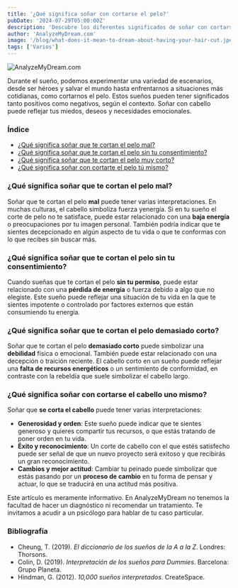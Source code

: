 ```yaml
---
title: '¿Qué significa soñar con cortarse el pelo?'
pubDate: '2024-07-29T05:00:00Z'
description: 'Descubre los diferentes significados de soñar con cortarse o cortarse el pelo. Explora las interpretaciones de estos sueños y cómo pueden reflejar aspectos de tu vida.'
author: 'AnalyzeMyDream.com'
image: '/blog/what-does-it-mean-to-dream-about-having-your-hair-cut.jpeg'
tags: ['Varios']
---
```


![AnalyzeMyDream.com](/blog/what-does-it-mean-to-dream-about-having-your-hair-cut.jpeg)

Durante el sueño, podemos experimentar una variedad de escenarios, desde ser héroes y salvar el mundo hasta enfrentarnos a situaciones más cotidianas, como cortarnos el pelo. Estos sueños pueden tener significados tanto positivos como negativos, según el contexto. Soñar con cabello puede reflejar tus miedos, deseos y necesidades emocionales.

### Índice

- [¿Qué significa soñar que te cortan el pelo mal?](#que-significa-soñar-que-te-cortan-el-pelo-mal)
- [¿Qué significa soñar que te cortan el pelo sin tu consentimiento?](#que-significa-soñar-que-te-cortan-el-pelo-sin-tu-consentimiento)
- [¿Qué significa soñar que te cortan el pelo muy corto?](#que-significa-soñar-que-te-cortan-el-pelo-muy-corto)
- [¿Qué significa soñar con cortarte el pelo tú mismo?](#que-significa-soñar-con-cortarte-el-pelo-propio)

### ¿Qué significa soñar que te cortan el pelo mal?

Soñar que te cortan el pelo **mal** puede tener varias interpretaciones. En muchas culturas, el cabello simboliza fuerza y ​​energía. Si en tu sueño el corte de pelo no te satisface, puede estar relacionado con una **baja energía** o preocupaciones por tu imagen personal. También podría indicar que te sientes decepcionado en algún aspecto de tu vida o que te conformas con lo que recibes sin buscar más.

### ¿Qué significa soñar que te cortan el pelo sin tu consentimiento?

Cuando sueñas que te cortan el pelo **sin tu permiso**, puede estar relacionado con una **pérdida de energía** o fuerza debido a algo que no elegiste. Este sueño puede reflejar una situación de tu vida en la que te sientes impotente o controlado por factores externos que están consumiendo tu energía.

### ¿Qué significa soñar que te cortan el pelo demasiado corto?

Soñar que te cortan el pelo **demasiado corto** puede simbolizar una **debilidad** física o emocional. También puede estar relacionado con una decepción o traición reciente. El cabello corto en un sueño puede reflejar una **falta de recursos energéticos** o un sentimiento de conformidad, en contraste con la rebeldía que suele simbolizar el cabello largo.

### ¿Qué significa soñar con cortarse el cabello uno mismo?

Soñar que **se corta el cabello** puede tener varias interpretaciones:
- **Generosidad y orden**: Este sueño puede indicar que te sientes generoso y quieres compartir tus recursos, o que estás tratando de poner orden en tu vida.
- **Éxito y reconocimiento**: Un corte de cabello con el que estés satisfecho puede ser señal de que un nuevo proyecto será exitoso y que recibirás un gran reconocimiento.
- **Cambios y mejor actitud**: Cambiar tu peinado puede simbolizar que estás pasando por un **proceso de cambio** en tu forma de pensar y actuar, lo que se traducirá en una actitud más positiva.

Este artículo es meramente informativo. En AnalyzeMyDream no tenemos la facultad de hacer un diagnóstico ni recomendar un tratamiento. Te invitamos a acudir a un psicólogo para hablar de tu caso particular.

### Bibliografía

- Cheung, T. (2019). *El diccionario de los sueños de la A a la Z*. Londres: Thorsons.
- Colin, D. (2019). *Interpretación de los sueños para Dummies*. Barcelona: Grupo Planeta.
- Hindman, G. (2012). *10,000 sueños interpretados*. CreateSpace.